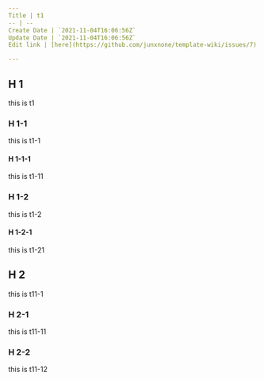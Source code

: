 ```yaml
---
Title | t1
-- | --
Create Date | `2021-11-04T16:06:56Z`
Update Date | `2021-11-04T16:06:56Z`
Edit link | [here](https://github.com/junxnone/template-wiki/issues/7)

---
```

## H 1
this is t1

### H 1-1
this is t1-1

#### H 1-1-1
this is t1-11

### H 1-2
this is t1-2

#### H 1-2-1
this is t1-21

## H 2
this is t11-1

### H 2-1
this is t11-11

### H 2-2
this is t11-12
